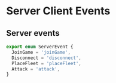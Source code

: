 # Server Client Events

## Server events

```typescript
export enum ServerEvent {
  JoinGame = 'joinGame',
  Disconnect = 'disconnect',
  PlaceFleet = 'placeFleet',
  Attack = 'attack',
}
```
